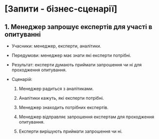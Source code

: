 # [Запити - бізнес-сценарії]

## 1. Менеджер запрошує експертів для участі в опитуванні

- Учасники: менеджер, експерти, аналітики.

- Передумови: менеджер має знати які експерти потрібні.

- Результат: експерти думають приймати запрошення чи ні для проходження опитування.

- Сценарій:

	1. Менеджер радиться з аналітиками.
	
	2. Аналітики кажуть, які експерти потрібні.
	
	3. Менеджер знаходить потрібних експертів.
	
	4. Менеджер відправляє запрошення експертам для проходження опитування.
	
	5. Експерти вирішують приймати запрошення чи ні.
